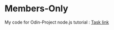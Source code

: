 # Members-Only

My code for Odin-Project node.js tutorial : [Task link](https://www.theodinproject.com/lessons/nodejs-members-only)
